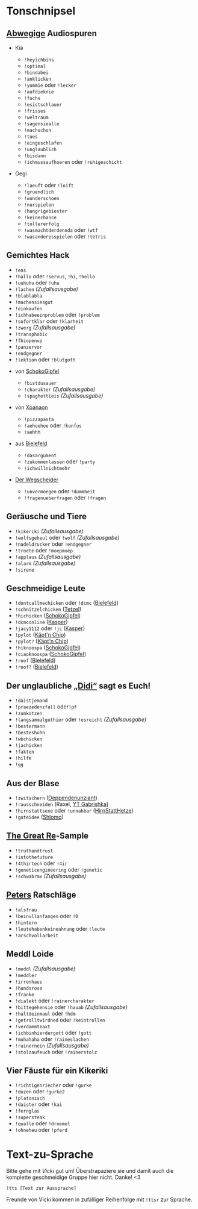 # Tonschnipsel
## [Abwegige](https://store.steampowered.com/app/1036850/Auf_Abwegen/) Audiospuren
+ Kia
  - `!heyichbins`
  - `!optimal`
  - `!bindabei`
  - `!anklicken`
  - `!yummie` oder `!lecker`
  - `!aufdieknie`
  - `!fuchs`
  - `!esistschlauer`
  - `!frisses`
  - `!weltraum`
  - `!sagensiealle`
  - `!machschon`
  - `!tues`
  - `!eingeschlafen`
  - `!unglaublich`
  - `!bisdann`
  - `!ichmussaufhoeren` oder `!ruhigeschicht`

+ Gegi
  - `!laeuft` oder `!loift`
  - `!gruendlich`
  - `!wunderschoen`
  - `!nurspielen`
  - `!hungrigebiester`
  - `!keinechance`
  - `!tollererfolg`
  - `!wasmachtderdennda` oder `!wtf`
  - `!wasanderesspielen` oder `!tetris`
  
## Gemichtes Hack
- `!ens`
- `!hallo` oder `!servus`, `!hi`, `!hello`
- `!uuhuhu` oder `!uhu`
- `!lachen` _(Zufallsausgabe)_
- `!blablabla`
- `!machensiesgut`
- `!einkaufen`
- `!ichhabeeinproblem` oder `!problem`
- `!sofortklar` oder `!klarheit`
- `!zwerg` _(Zufallsausgabe)_
- `!transphobic`
- `!fbiopenup`
- `!panzervor`
- `!endgegner`
- `!lektion` oder `!blutgott`

+ von [SchokoGipfel](https://www.twitch.tv/schokogipfel)
  - `!bistdusauer`
  - `!charakter` _(Zufallsausgabe)_
  - `!spaghettieis` _(Zufallsausgabe)_

+ von [Xoanaon](https://www.twitch.tv/xoanon)
  - `!pizzapasta`
  - `!aehoehoe` oder `!konfus`
  - `!aehhh`

+ aus [Bielefeld](https://www.twitch.tv/mdbsmash)
  - `!dasargument`
  - `!zukommenlassen` oder `!party`
  - `!ichwillnichtmehr`

+ [Der Wegscheider](https://www.servustv.com/aktuelles/b/der-wegscheider/aa-1q66uk71n1w11/)
  - `!unvermoegen` oder `!dummheit`
  - `!fragenueberfragen` oder `!fragen`

## Geräusche und Tiere
- `!kikeriki` _(Zufallsausgabe)_
- `!wolfsgeheul` oder `!wolf` _(Zufallsausgabe)_
- `!nadeldrucker` oder `!endgegner`
- `!troete` oder `!moepmoep`
- `!applaus` _(Zufallsausgabe)_
- `!alarm` _(Zufallsausgabe)_
- `!sirene`

## Geschmeidige Leute
- `!dontcallmechicken` oder `!dcmc` ([Bielefeld](https://www.twitch.tv/mdbsmash))
- `!schnitzelchicken` ([Tetzel](https://www.twitch.tv/halbgottschmiede))
- `!hichicken` ([SchokoGipfel](https://www.twitch.tv/schokogipfel))
- `!dcmconline` ([Kasper](https://www.twitch.tv/kasperkast))
- `!jacy1112` oder `!jc` ([Kasper](https://www.twitch.tv/kasperkast))
- `!pylot` ([Käpt'n Chip](https://www.youtube.com/channel/UCmTeipddHdeyiKjfEyS5mhA))
- `!pylot?` ([Käpt'n Chip](https://www.youtube.com/channel/UCmTeipddHdeyiKjfEyS5mhA))
- `!hiknoospa` ([SchokoGipfel](https://www.twitch.tv/schokogipfel))
- `!ciaoknoospa` ([SchokoGipfel](https://www.twitch.tv/schokogipfel))
- `!roof` ([Bielefeld](https://www.twitch.tv/mdbsmash))
- `!roof?` ([Bielefeld](https://www.twitch.tv/mdbsmash))

## Der unglaubliche [„Didi“](https://www.twitch.tv/1ncredible03) sagt es Euch!
- `!daistjemand`
- `!praezedenzfall` oder`!pf`
- `!zumkotzen`
- `!langsammalguthier` oder `!esreicht` _(Zufallsausgabe)_
- `!bestermann`
- `!besteshuhn`
- `!wbchicken`
- `!jachicken`
- `!fakten`
- `!hilfe`
- `!gg`

## Aus der Blase
- `!zwitschern` ([Deppendenunziant](https://www.twitch.tv/denunziantenshow))
- `!rausschneiden` (Raxel, [YT Gabrishka](https://www.youtube.com/user/Babe20Crazy))
- `!hirnstattsexe` oder `!unnahbar` ([HirnStattHetze](https://www.youtube.com/@hirnstatthetze))
- `!guteidee` ([Shlomo](https://www.youtube.com/@katzenspainfullhd2764))

## [The Great Re](https://www.weforum.org/great-reset/)-Sample
- `!truthandtrust`
- `!intothefuture`
- `!4thirtech` oder `!4ir`
- `!geneticengineering` oder `!genetic`
- `!schwabrmx` _(Zufallsausgabe)_

## [Peters](https://www.youtube.com/c/PersonalPowerCoach) Ratschläge
- `!alsfrau`
- `!beinullanfangen` oder `!0`
- `!hintern`
- `!leutehabenkeineahnung` oder `!leute`
- `!arschvollarbeit`

## Meddl Loide
- `!meddl` _(Zufallsausgabe)_
- `!meddler`
- `!irrenhaus`
- `!hundsrose`
- `!franke`
- `!dialekt` oder `!rainercharakter`
- `!bittegehensie` oder `!hauab` _(Zufallsausgabe)_
- `!haltdeinmaul` oder `!hdm`
- `!getrolltwirdned` oder `!keintrollen`
- `!verdammteaxt`
- `!ichbinhierdergott` oder `!gott`
- `!muhahaha` oder `!raineslachen`
- `!rainernein` _(Zufallsausgabe)_
- `!stolzaufeuch` oder `!rainerstolz`

## Vier Fäuste für ein Kikeriki
- `!richtigenriecher` oder `!gurke`
- `!duzen` oder `!gurke2`
- `!platonisch`
- `!daister` oder `!kai`
- `!fernglas`
- `!supersteak`
- `!qualle` oder `!droemel`
- `!ohneheu` oder `!pferd`

# Text-zu-Sprache
Bitte gehe mit *Vicki* gut um! Überstrapaziere sie und damit auch die komplette geschmeidige Gruppe hier nicht. Danke! <3

```!tts [Text zur Aussprache]```

Freunde von Vicki kommen in zufälliger Reihenfolge mit `!ttsr` zur Sprache.
